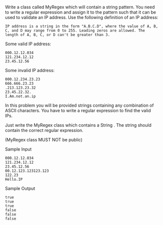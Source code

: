 Write a class called MyRegex which will contain a string pattern. You need to write a regular expression and assign it to the pattern such that it can be used to validate an IP address. Use the following definition of an IP address:

```
IP address is a string in the form "A.B.C.D", where the value of A, B, C, and D may range from 0 to 255. Leading zeros are allowed. The length of A, B, C, or D can't be greater than 3.
```
Some valid IP address:

```
000.12.12.034
121.234.12.12
23.45.12.56
```
Some invalid IP address:
```
000.12.234.23.23
666.666.23.23
.213.123.23.32
23.45.22.32.
I.Am.not.an.ip
```
In this problem you will be provided strings containing any combination of ASCII characters. You have to write a regular expression to find the valid IPs.

Just write the MyRegex class which contains a String . The string should contain the correct regular expression.

(MyRegex class MUST NOT be public)

Sample Input
```
000.12.12.034
121.234.12.12
23.45.12.56
00.12.123.123123.123
122.23
Hello.IP

```
Sample Output
```
true
true
true
false
false
false
```